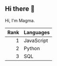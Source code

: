 ## Hi there 👋
Hi, I'm Magma.

| Rank | Languages |
|-----:|-----------|
|     1| JavaScript|
|     2| Python    |
|     3| SQL       |

<!--
**ttvmagma/ttvmagma** is a ✨ _special_ ✨ repository because its `README.md` (this file) appears on your GitHub profile.

Here are some ideas to get you started:

- 🔭 I’m currently working on ...
- 🌱 I’m currently learning ...
- 👯 I’m looking to collaborate on ...
- 🤔 I’m looking for help with ...
- 💬 Ask me about ...
- 📫 How to reach me: ...
- 😄 Pronouns: ...
- ⚡ Fun fact: ...
-->
